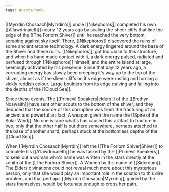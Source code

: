 ```yaml
---
tags: quests/hook
---
```

[[Myrrdin Chosaach|Myrrdin's]]  uncle [[Nikephoros]] completed his own [[A'lawdrinaieth]] nearly 12 years ago by scaling the sheer cliffs that line the edge of the [[The Forlorn Shiver]] until he reached the very bottom, scraping against sky itself. There, [[Nikephoros]] discovered the ruins of some ancient arcane technology. A dark energy lingered around the base of the Shiver and these ruins. [[Nikephoros]], got too close to this structure, and when his hand made contact with it, a dark energy pulsed, radiated and perfused through [[Nikephoros]] himself, and the entire island at large, seemingly activated by his presence. Since that day 12 years ago, a corrupting energy has slowly been creeping it's way up to the top of the shiver, almost as if the sheer cliffs on it's edge were rusting and turning a sickly reddish colour. Large boulders from its edge calving and falling into the depths of the [[Cloud Sea]].

Since these events, The [[Primevil Speakers|elders]] of the [[Brethyn Noswaith]] have sent other scouts to the bottom of the shiver, and they deduced that the source of this corruption was from the fracturing of an ancient and powerful artifact, A weapon given the name the [[Spire of the Solar Wind]]. No one is sure what's has caused this artifact to fracture in two, only that the other half is out there somewhere, perhaps attached to the base of another shard, perhaps stuck at the bottomless depths of the [[Cloud Sea]].

When [[Myrrdin Chosaach|Myrrdin]] left the [[The Forlorn Shiver|Shiver]] to complete his [[A'lawdrinaieth]] he was tasked by the [[Primevil Speakers]] to seek out a woman who's name was written in the stars directly at the zenith of the [[The Forlorn Shiver]]. A Women by the name of [[Sidereum]]. The Elders divinations could not reveal much more about this mysterious person, only that she would play an important role in the solution to this dire problem, and that perhaps [[Myrrdin Chosaach|Myrrdin]], guided by the stars themselves,  would be fortunate enough to cross her path.